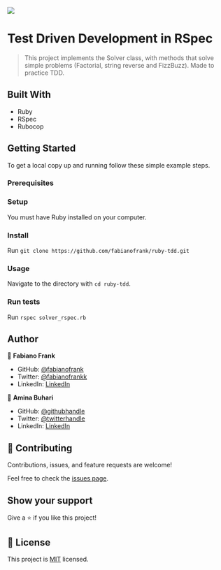 ![](https://img.shields.io/badge/Microverse-blueviolet)

# Test Driven Development in RSpec

> This project implements the Solver class, with methods that solve simple problems (Factorial, string reverse and FizzBuzz). Made to practice TDD.

## Built With

- Ruby
- RSpec
- Rubocop

## Getting Started

To get a local copy up and running follow these simple example steps.

### Prerequisites

### Setup
You must have Ruby installed on your computer.
### Install
Run `git clone https://github.com/fabianofrank/ruby-tdd.git`
### Usage
Navigate to the directory with `cd ruby-tdd`.
### Run tests
Run `rspec solver_rspec.rb`

## Author

👤 **Fabiano Frank**

- GitHub: [@fabianofrank](https://github.com/fabianofrank)
- Twitter: [@fabianofrankk](https://twitter.com/fabianofrankk)
- LinkedIn: [LinkedIn](https://www.linkedin.com/in/fabianofrank/)

👤 **Amina Buhari**

- GitHub: [@githubhandle](https://github.com/AminaBuhari)
- Twitter: [@twitterhandle](https://twitter.com/AminaBuhari)
- LinkedIn: [LinkedIn](https://www.linkedin.com/in/amina-buhari/)



## 🤝 Contributing

Contributions, issues, and feature requests are welcome!

Feel free to check the [issues page](../../issues/).


## Show your support

Give a ⭐️ if you like this project!


## 📝 License

This project is [MIT](./MIT.md) licensed.